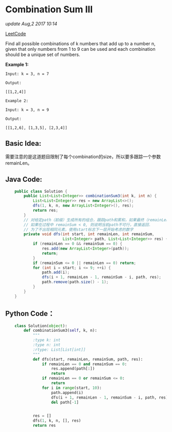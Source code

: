 # Combination Sum III

_update Aug,2 2017 10:14_

[LeetCode](https://leetcode.com/problems/combination-sum-iii/description/)

Find all possible combinations of k numbers that add up to a number n, given that only numbers from 1 to 9 can be used and each combination should be a unique set of numbers.

**Example 1:**

```text
Input: k = 3, n = 7

Output:

[[1,2,4]]

Example 2:

Input: k = 3, n = 9

Output:

[[1,2,6], [1,3,5], [2,3,4]]
```

## Basic Idea:

需要注意的是这道题目限制了每个combination的size，所以要多跟踪一个参数 remainLen。

## Java Code:

```java
    public class Solution {
        public List<List<Integer>> combinationSum3(int k, int n) {
            List<List<Integer>> res = new ArrayList<>();
            dfs(1, k, n, new ArrayList<Integer>(), res);
            return res;
        }
        // 对给定path（前缀）生成所有的组合，跟踪path和累和，如果最终（remainLen == 0）的时候 remainSum == 0，则加入res
        // 如果在过程中 remainSum < 0, 则说明当前path不可行，直接返回. 
        // 为了不出现相同元素，使用start标志下一层开始考虑的数字
        private void dfs(int start, int remainLen, int remainSum, 
                         List<Integer> path, List<List<Integer>> res) {
            if (remainLen == 0 && remainSum == 0) {
                res.add(new ArrayList<Integer>(path));
                return;
            }
            if (remainSum <= 0 || remainLen == 0) return;
            for (int i = start; i <= 9; ++i) {
                path.add(i);
                dfs(i + 1, remainLen - 1, remainSum - i, path, res);
                path.remove(path.size() - 1);
            }
        }
    }
```

## Python Code：

```python
    class Solution(object):
        def combinationSum3(self, k, n):
            """
            :type k: int
            :type n: int
            :rtype: List[List[int]]
            """
            def dfs(start, remainLen, remainSum, path, res):
                if remainLen == 0 and remainSum == 0:
                    res.append(path[:])
                    return
                if remainLen == 0 or remainSum <= 0:
                    return
                for i in range(start, 10):
                    path.append(i)
                    dfs(i + 1, remainLen - 1, remainSum - i, path, res)
                    del path[-1]


            res = []
            dfs(1, k, n, [], res)
            return res
```

